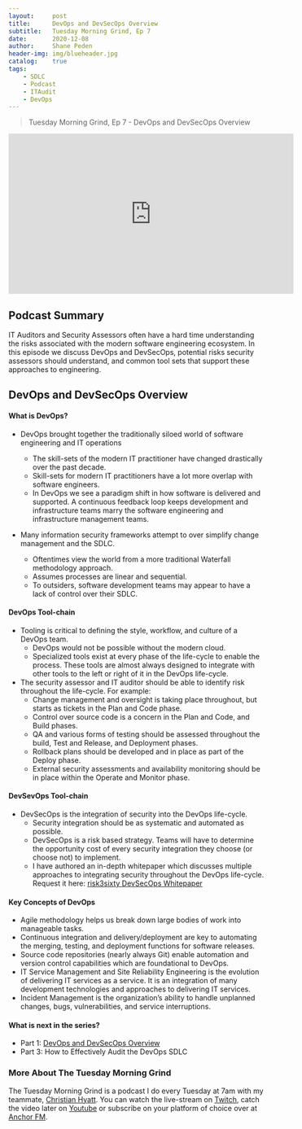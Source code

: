 ```yaml
---
layout: 	post
title:  	DevOps and DevSecOps Overview
subtitle: 	Tuesday Morning Grind, Ep 7
date:   	2020-12-08
author: 	Shane Peden
header-img: img/blueheader.jpg
catalog: 	true
tags:
    - SDLC
    - Podcast
    - ITAudit
    - DevOps
---
```


> Tuesday Morning Grind, Ep 7 - DevOps and DevSecOps Overview

<iframe width="560" height="315" src="https://www.youtube.com/embed/uz0Zk_il3l0" frameborder="0" allow="accelerometer; autoplay; clipboard-write; encrypted-media; gyroscope; picture-in-picture" allowfullscreen></iframe>

## Podcast Summary
IT Auditors and Security Assessors often have a hard time understanding the risks associated with the modern software engineering ecosystem. In this episode we discuss DevOps and DevSecOps, potential risks security assessors should understand, and common tool sets that support these approaches to engineering.

## DevOps and DevSecOps Overview

#### What is DevOps? ####
+ DevOps brought together the traditionally siloed world of software engineering and IT operations
	- The skill-sets of the modern IT practitioner have changed drastically over the past decade. 
	- Skill-sets for modern IT practitioners have a lot more overlap with software engineers.
	- In DevOps we see a paradigm shift in how software is delivered and supported. A continuous feedback loop keeps development and infrastructure teams marry the software engineering and infrastructure management teams. 

+ Many information security frameworks attempt to over simplify change management and the SDLC.
	- Oftentimes view the world from a more traditional Waterfall methodology approach.
	- Assumes processes are linear and sequential. 
	- To outsiders, software development teams may appear to have a lack of control over their SDLC.
		
#### DevOps Tool-chain ####
+ Tooling is critical to defining the style, workflow, and culture of a DevOps team. 
	- DevOps would not be possible without the modern cloud.
	- Specialized tools exist at every phase of the life-cycle to enable the process. These tools are almost always designed to integrate with other tools to the left or right of it in the DevOps life-cycle. 
+ The security assessor and IT auditor should be able to identify risk throughout the life-cycle. For example: 
	- Change management and oversight is taking place throughout, but starts as tickets in the Plan and Code phase.
	- Control over source code is a concern in the Plan and Code, and Build phases.
	- QA and various forms of testing should be assessed throughout the build, Test and Release, and Deployment phases.
	- Rollback plans should be developed and in place as part of the Deploy phase.
	- External security assessments and availability monitoring should be in place within the Operate and Monitor phase.
	
#### DevSevOps Tool-chain ####
+ DevSecOps is the integration of security into the DevOps life-cycle.
	- Security integration should be as systematic and automated as possible. 
	- DevSecOps is a risk based strategy. Teams will have to determine the opportunity cost of every security integration they choose (or choose not) to implement. 
	- I have authored an in-depth whitepaper which discusses multiple approaches to integrating security throughout the DevOps life-cycle. Request it here: [risk3sixty DevSecOps Whitepaper](https://risk3sixty.com/whitepaper/devsecops-strategies-to-achieve-security-by-design/)

#### Key Concepts of DevOps ####
+ Agile methodology helps us break down large bodies of work into manageable tasks.
+ Continuous integration and delivery/deployment are key to automating the merging, testing, and deployment functions for software releases.
+ Source code repositories (nearly always Git) enable automation and version control capabilities which are foundational to DevOps.
+ IT Service Management and Site Reliability Engineering is the evolution of delivering IT services as a service. It is an integration of many development technologies and approaches to delivering IT services.
+ Incident Management is the organization’s ability to handle unplanned changes, bugs, vulnerabilities, and service interruptions. 

#### What is next in the series? ####
- Part 1: [DevOps and DevSecOps Overview](https://r3s-shane.github.io/2020/12/01/tmg-episode-6/)
- Part 3: How to Effectively Audit the DevOps SDLC

### More About The Tuesday Morning Grind
The Tuesday Morning Grind is a podcast I do every Tuesday at 7am with my teammate, [Christian Hyatt](https://www.linkedin.com/in/christianhyatt/).  You can watch the live-stream on [Twitch](https://www.twitch.tv/risk3sixty), catch the video later on [Youtube](https://www.youtube.com/channel/UCjcD3Vc3Z1FSncd2BvRp9vQ/featured) or subscribe on your platform of choice over at [Anchor FM](https://anchor.fm/risk3sixty).



